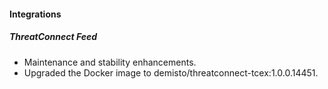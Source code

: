 
#### Integrations
##### ThreatConnect Feed
- Maintenance and stability enhancements.
- Upgraded the Docker image to demisto/threatconnect-tcex:1.0.0.14451.